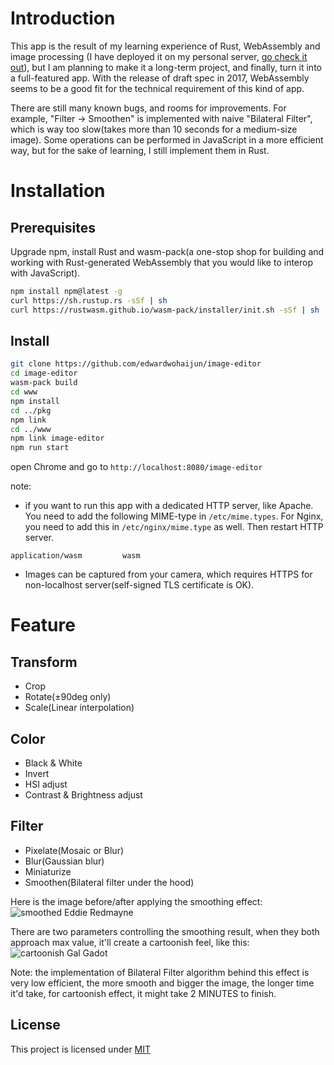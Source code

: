 # Introduction
This app is the result of my learning experience of Rust, WebAssembly and image processing
(I have deployed it on my personal server, [go check it out](http://worksphere.cn/image-editor)), 
but I am planning to make it a long-term project, and finally, turn it into a full-featured app.
With the release of draft spec in 2017, WebAssembly seems to be a good fit for the technical requirement of this kind of app.

There are still many known bugs, and rooms for improvements. For example, "Filter -> Smoothen" is implemented with naive "Bilateral Filter", 
which is way too slow(takes more than 10 seconds for a medium-size image). 
Some operations can be performed in JavaScript in a more efficient way,
but for the sake of learning, I still implement them in Rust.

# Installation
## Prerequisites
Upgrade npm, install Rust and wasm-pack(a one-stop shop for building and working with Rust-generated WebAssembly that you would like to interop with JavaScript).

```bash
npm install npm@latest -g
curl https://sh.rustup.rs -sSf | sh
curl https://rustwasm.github.io/wasm-pack/installer/init.sh -sSf | sh
```

## Install
```bash
git clone https://github.com/edwardwohaijun/image-editor
cd image-editor
wasm-pack build
cd www
npm install
cd ../pkg
npm link
cd ../www
npm link image-editor
npm run start
```
open Chrome and go to `http://localhost:8080/image-editor`

note: 
* if you want to run this app with a dedicated HTTP server, like Apache. 
You need to add the following MIME-type in `/etc/mime.types`. 
For Nginx, you need to add this in `/etc/nginx/mime.type` as well. 
Then restart HTTP server.
```
application/wasm         wasm
```

* Images can be captured from your camera, which requires HTTPS for non-localhost server(self-signed TLS certificate is OK).

# Feature
## Transform
* Crop
* Rotate(±90deg only)
* Scale(Linear interpolation)

## Color
* Black & White
* Invert
* HSI adjust
* Contrast & Brightness adjust

## Filter
* Pixelate(Mosaic or Blur)
* Blur(Gaussian blur)
* Miniaturize
* Smoothen(Bilateral filter under the hood)

Here is the image before/after applying the smoothing effect:
![smoothed Eddie Redmayne](https://raw.githubusercontent.com/edwardwohaijun/image-editor/master/smoothing_effect.jpg)

There are two parameters controlling the smoothing result, when they both approach max value, it'll create a cartoonish feel, like this:
![cartoonish Gal Gadot](https://raw.githubusercontent.com/edwardwohaijun/image-editor/master/cartoonish_effect.jpg)

Note: the implementation of Bilateral Filter algorithm behind this effect is very low efficient,
the more smooth and bigger the image, the longer time it'd take, for cartoonish effect, it might take 2 MINUTES to finish.


## License

This project is licensed under [MIT](https://github.com/edwardwohaijun/image-editor/blob/master/LICENSE)
